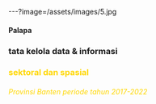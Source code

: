---?image=/assets/images/5.jpg

#### <span class="gold">Palapa</span>

### <span class="gold">tata kelola data & informasi</span> 
### <font color="gold"> sektoral dan spasial </font>
###### <font color="gold"> Provinsi Banten periode tahun 2017-2022 </font>
